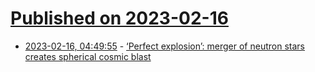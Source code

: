 # [Published on 2023-02-16](index.md)

* [2023-02-16, 04:49:55](https://news.ycombinator.com/item?id=34815174) - [‘Perfect explosion’: merger of neutron stars creates spherical cosmic blast](https://www.theguardian.com/science/2023/feb/15/perfect-explosion-kilonova-neutron-stars-explode)
